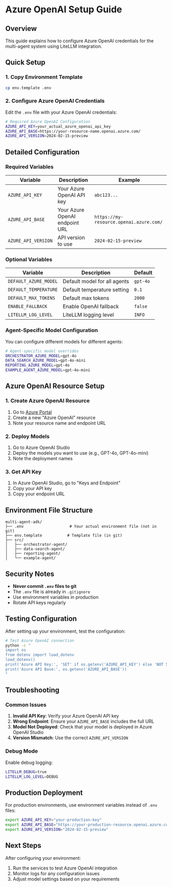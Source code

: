 # Azure OpenAI Setup Guide

## Overview
This guide explains how to configure Azure OpenAI credentials for the multi-agent system using LiteLLM integration.

## Quick Setup

### 1. Copy Environment Template
```bash
cp env.template .env
```

### 2. Configure Azure OpenAI Credentials
Edit the `.env` file with your Azure OpenAI credentials:

```bash
# Required Azure OpenAI Configuration
AZURE_API_KEY=your_actual_azure_openai_api_key
AZURE_API_BASE=https://your-resource-name.openai.azure.com/
AZURE_API_VERSION=2024-02-15-preview
```

## Detailed Configuration

### Required Variables

| Variable | Description | Example |
|----------|-------------|---------|
| `AZURE_API_KEY` | Your Azure OpenAI API key | `abc123...` |
| `AZURE_API_BASE` | Your Azure OpenAI endpoint URL | `https://my-resource.openai.azure.com/` |
| `AZURE_API_VERSION` | API version to use | `2024-02-15-preview` |

### Optional Variables

| Variable | Description | Default |
|----------|-------------|---------|
| `DEFAULT_AZURE_MODEL` | Default model for all agents | `gpt-4o` |
| `DEFAULT_TEMPERATURE` | Default temperature setting | `0.1` |
| `DEFAULT_MAX_TOKENS` | Default max tokens | `2000` |
| `ENABLE_FALLBACK` | Enable OpenAI fallback | `false` |
| `LITELLM_LOG_LEVEL` | LiteLLM logging level | `INFO` |

### Agent-Specific Model Configuration

You can configure different models for different agents:

```bash
# Agent-specific model overrides
ORCHESTRATOR_AZURE_MODEL=gpt-4o
DATA_SEARCH_AZURE_MODEL=gpt-4o-mini
REPORTING_AZURE_MODEL=gpt-4o
EXAMPLE_AGENT_AZURE_MODEL=gpt-4o-mini
```

## Azure OpenAI Resource Setup

### 1. Create Azure OpenAI Resource
1. Go to [Azure Portal](https://portal.azure.com)
2. Create a new "Azure OpenAI" resource
3. Note your resource name and endpoint URL

### 2. Deploy Models
1. Go to Azure OpenAI Studio
2. Deploy the models you want to use (e.g., GPT-4o, GPT-4o-mini)
3. Note the deployment names

### 3. Get API Key
1. In Azure OpenAI Studio, go to "Keys and Endpoint"
2. Copy your API key
3. Copy your endpoint URL

## Environment File Structure

```
multi-agent-adk/
├── .env                    # Your actual environment file (not in git)
├── env.template           # Template file (in git)
├── src/
│   ├── orchestrator-agent/
│   ├── data-search-agent/
│   ├── reporting-agent/
│   └── example-agent/
```

## Security Notes

- **Never commit `.env` files to git**
- The `.env` file is already in `.gitignore`
- Use environment variables in production
- Rotate API keys regularly

## Testing Configuration

After setting up your environment, test the configuration:

```bash
# Test Azure OpenAI connection
python -c "
import os
from dotenv import load_dotenv
load_dotenv()
print('Azure API Key:', 'SET' if os.getenv('AZURE_API_KEY') else 'NOT SET')
print('Azure API Base:', os.getenv('AZURE_API_BASE'))
"
```

## Troubleshooting

### Common Issues

1. **Invalid API Key**: Verify your Azure OpenAI API key
2. **Wrong Endpoint**: Ensure your `AZURE_API_BASE` includes the full URL
3. **Model Not Deployed**: Check that your model is deployed in Azure OpenAI Studio
4. **Version Mismatch**: Use the correct `AZURE_API_VERSION`

### Debug Mode

Enable debug logging:
```bash
LITELLM_DEBUG=true
LITELLM_LOG_LEVEL=DEBUG
```

## Production Deployment

For production environments, use environment variables instead of `.env` files:

```bash
export AZURE_API_KEY="your-production-key"
export AZURE_API_BASE="https://your-production-resource.openai.azure.com/"
export AZURE_API_VERSION="2024-02-15-preview"
```

## Next Steps

After configuring your environment:
1. Run the services to test Azure OpenAI integration
2. Monitor logs for any configuration issues
3. Adjust model settings based on your requirements
